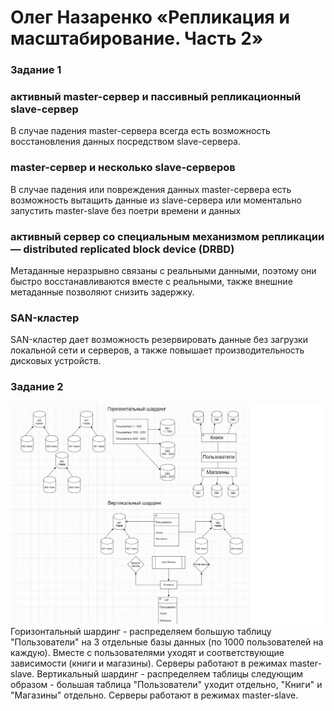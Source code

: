 # Олег Назаренко «Репликация и масштабирование. Часть 2»

### Задание 1

### активный master-сервер и пассивный репликационный slave-сервер
В случае падения master-сервера всегда есть возможность восстановления данных посредством slave-сервера.
### master-сервер и несколько slave-серверов
В случае падения или повреждения данных master-сервера есть возможность вытащить данные из slave-сервера или моментально запустить master-slave без поетри времени и данных
### активный сервер со специальным механизмом репликации — distributed replicated block device (DRBD)
Метаданные неразрывно связаны с реальными данными, поэтому они быстро восстанавливаются вместе с реальными, также внешние метаданные позволяют снизить задержку.
### SAN-кластер
SAN-кластер дает возможность резервировать данные без загрузки локальной сети и серверов, а также повышает производительность дисковых устройств.

### Задание 2
![Monitoring](https://github.com/olegnazarenko92/Nazarenko-db/blob/acf9d434efe8c74c6ac311f189bc86afec93da7e/hw_%D0%B7%D0%B0%D0%B4%D0%B0%D0%BD%D0%B8%D0%B52.png)
Горизонтальный шардинг - распределяем большую таблицу "Пользователи" на 3 отдельные базы данных (по 1000 пользователей на каждую). Вместе с пользователями уходят и соответствующие зависимости (книги и магазины). Серверы работают в режимах master-slave.
Вертикальный шардинг - распределяем таблицы следующим образом - большая таблица "Пользователи" уходит отдельно, "Книги" и "Магазины" отдельно. Серверы работают в режимах master-slave.
